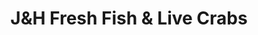 ---
title: "J&H Fresh Fish & Live Crabs"
url: /camden/jandh-fresh-fish-and-live-crabs/
shop: seafood
---